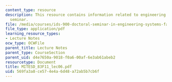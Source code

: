 ```yaml
---
content_type: resource
description: This resource contains information related to engineering systems doctoral
  seminar.
file: /media/courses/ids-900-doctoral-seminar-in-engineering-systems-fall-2011/569fa3a8ce574e4a6d48a72ab5b7cb6f_MITESD_83F11_lec06.pdf
file_type: application/pdf
learning_resource_types:
- Lecture Notes
ocw_type: OCWFile
parent_title: Lecture Notes
parent_type: CourseSection
parent_uid: d4e7650a-9018-f0a6-00af-6e3ab61abeb2
resourcetype: Document
title: MITESD_83F11_lec06.pdf
uid: 569fa3a8-ce57-4e4a-6d48-a72ab5b7cb6f
---
```

